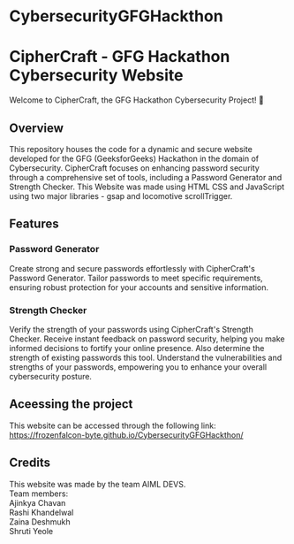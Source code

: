 # CybersecurityGFGHackthon
# CipherCraft - GFG Hackathon Cybersecurity Website
Welcome to CipherCraft, the GFG Hackathon Cybersecurity Project! 🚀

## Overview
This repository houses the code for a dynamic and secure website developed for the GFG (GeeksforGeeks) Hackathon in the domain of Cybersecurity. CipherCraft focuses on enhancing password security through a comprehensive set of tools, including a Password Generator and Strength Checker. This Website was made using HTML CSS and JavaScript using two major libraries - gsap and locomotive scrollTrigger.

## Features
### Password Generator
Create strong and secure passwords effortlessly with CipherCraft's Password Generator. Tailor passwords to meet specific requirements, ensuring robust protection for your accounts and sensitive information.

### Strength Checker
Verify the strength of your passwords using CipherCraft's Strength Checker. Receive instant feedback on password security, helping you make informed decisions to fortify your online presence. Also determine the strength of existing passwords this tool. Understand the vulnerabilities and strengths of your passwords, empowering you to enhance your overall cybersecurity posture.

## Aceessing the project
This website can be accessed through the following link:  
https://frozenfalcon-byte.github.io/CybersecurityGFGHackthon/

## Credits
This website was made by the team AIML DEVS.  
Team members:  
Ajinkya Chavan  
Rashi Khandelwal  
Zaina Deshmukh  
Shruti Yeole  
